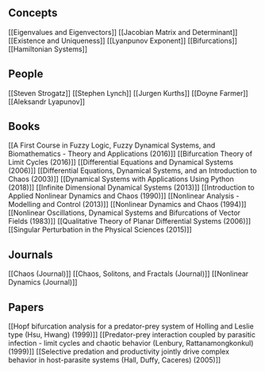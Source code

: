 ## Concepts
[[Eigenvalues and Eigenvectors]]
[[Jacobian Matrix and Determinant]]
[[Existence and Uniqueness]]
[[Lyanpunov Exponent]]
[[Bifurcations]]
[[Hamiltonian Systems]]
## People
[[Steven Strogatz]]
[[Stephen Lynch]]
[[Jurgen Kurths]]
[[Doyne Farmer]]
[[Aleksandr Lyapunov]]
## Books
[[A First Course in Fuzzy Logic, Fuzzy Dynamical Systems, and Biomathematics - Theory and Applications (2016)]]
[[Bifurcation Theory of Limit Cycles (2016)]]
[[Differential Equations and Dynamical Systems (2006)]]
[[Differential Equations, Dynamical Systems, and an Introduction to Chaos (2003)]]
[[Dynamical Systems with Applications Using Python (2018)]]
[[Infinite Dimensional Dynamical Systems (2013)]]
[[Introduction to Applied Nonlinear Dynamics and Chaos (1990)]]
[[Nonlinear Analysis - Modelling and Control (2013)]]
[[Nonlinear Dynamics and Chaos (1994)]]
[[Nonlinear Oscillations, Dynamical Systems and Bifurcations of Vector Fields (1983)]]
[[Qualitative Theory of Planar Differential Systems (2006)]]
[[Singular Perturbation in the Physical Sciences (2015)]]
## Journals
[[Chaos (Journal)]]
[[Chaos, Solitons, and Fractals (Journal)]]
[[Nonlinear Dynamics (Journal)]]
## Papers
[[Hopf bifurcation analysis for a predator-prey system of Holling and Leslie type (Hsu, Hwang) (1999)]]
[[Predator-prey interaction coupled by parasitic infection - limit cycles and chaotic behavior (Lenbury, Rattanamongkonkul) (1999)]]
[[Selective predation and productivity jointly drive complex behavior in host-parasite systems (Hall, Duffy, Caceres) (2005)]]
